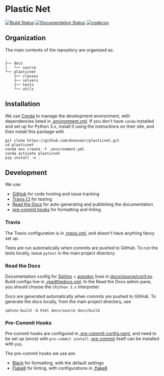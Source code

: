 # Plastic Net
[![Build Status](https://www.travis-ci.com/donovanr/plasticnet.svg?branch=master)](https://www.travis-ci.com/donovanr/plasticnet)
[![Documentation Status](https://readthedocs.org/projects/plasticnet/badge/?version=latest)](https://plasticnet.readthedocs.io/en/latest/?badge=latest)
[![codecov](https://codecov.io/gh/donovanr/plasticnet/branch/master/graph/badge.svg)](https://codecov.io/gh/donovanr/plasticnet)

## Organization

The main contents of the repository are organized as:

```
.
├── docs
│   └── source
└── plasticnet
    ├── classes
    ├── solvers
    ├── tests
    └── utils
```

## Installation

We use [Conda](https://conda.io/) to manage the development environment, with dependencies listed in [.environment.yml](../master/.environment.yml).
If you don't have `conda` installed and set up for Python 3.x, install it using the instructions on their site, and then install this package with

```
git clone https://github.com/donovanr/plasticnet.git
cd plasticnet
conda env create -f .environment.yml
conda activate plasticnet
pip install -e .
```

## Development
We use:
- [GitHub](https://github.com) for code hosting and issue tracking
- [Travis CI](https://travis-ci.org/) for testing
- [Read the Docs](https://readthedocs.org/) for auto-generating and publishing the documentation
- [pre-commit hooks](https://git-scm.com/book/en/v2/Customizing-Git-Git-Hooks) for formatting and linting

### Travis
The Travis configuration is in [.travis.yml](../master/.travis.yml), and doesn't have anything fancy set up.

Tests are run automatically when commits are pushed to GitHub. To run the tests locally, issue `pytest` in the main project directory.

### Read the Docs
Documentation config for [Sphinx](http://www.sphinx-doc.org/) + [autodoc](http://www.sphinx-doc.org/en/master/usage/quickstart.html#autodoc) lives in [docs/source/conf.py](../master/docs/source/conf.py).
Build configs live in [.readthedocs.yml](../master/.readthedocs.yml).
In the Read the Docs admin pane, you should choose the `CPython 3.x` interpreter.

Docs are generated automatically when commits are pushed to GitHub.
To generate the docs locally, from the main project directory, use

```
sphinx-build -b html docs/source docs/build
```

### Pre-Commit Hooks
Pre-commit hooks are configured in [.pre-commit-config.yaml](../master/.pre-commit-config.yaml), and need to be set up (once) with `pre-commit install`.
[pre-commit](https://pre-commit.com/) itself can be installed with `pip`.

The pre-commit hooks we use are:
- [Black](https://black.readthedocs.io/en/stable/) for formatting, with the default settings
- [Flake8](http://flake8.pycqa.org/en/latest/) for linting, with configurations in [.flake8](../master/.flake8)
